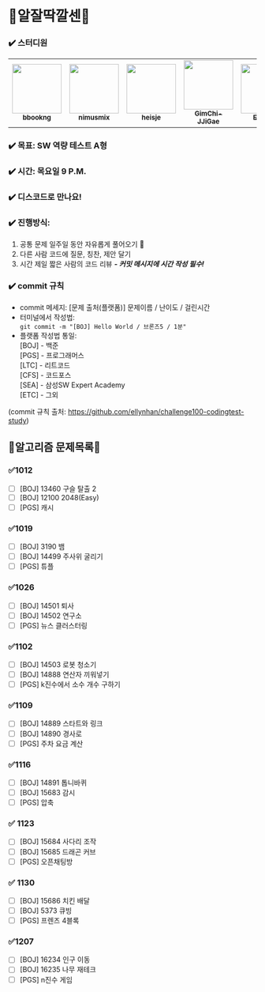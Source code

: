 # 💫알잘딱깔센💫

### ✔️ 스터디원
<table>
  <tr>
   <td align="center"><a href="https://github.com/bbookng"><img src="https://avatars.githubusercontent.com/u/109321163?v=4" width="100px;" alt=""/>
   <br /><sub><b>bbookng</b><br></sub></a></td>
   <td align="center"><a href="https://github.com/nimusmix"><img src="https://avatars.githubusercontent.com/u/109320569?s=400" width="100px;" alt=""/>
   <br /><sub><b>nimusmix</b><br></sub></a></td>
   <td align="center"><a href="https://github.com/heisje"><img src="https://avatars.githubusercontent.com/u/109322450?v=4" width="100px;" alt=""/>
   <br /><sub><b>heisje</b><br></sub></a></td>
   <td align="center"><a href="https://github.com/GimChi-JJiGae"><img src="https://avatars.githubusercontent.com/u/54613889?v=4" width="100px;" alt=""/>
   <br /><sub><b>GimChi-JJiGae</b><br></sub></a></td>
   <td align="center"><a href="https://github.com/EZ-000"><img src="https://avatars.githubusercontent.com/u/85544352?v=4" width="100px;" alt=""/>
   <br /><sub><b>EZ-000</b><br></sub></a></td>
   <td align="center"><a href="https://github.com/Choihyoungkyu"><img src="https://avatars.githubusercontent.com/u/109322428?v=4" width="100px;" alt=""/>
   <br /><sub><b>Choihyoungkyu</b><br></sub></a></td>
  </tr>
</table>


### ✔️ 목표: SW 역량 테스트 A형

### ✔️ 시간: 목요일 9 P.M.

### ✔️ 디스코드로 만나요!

### ✔️ 진행방식:
1. 공통 문제 일주일 동안 자유롭게 풀어오기 🌱
2. 다른 사람 코드에 질문, 칭찬, 제안 달기
3. 시간 제일 짧은 사람의 코드 리뷰 ***- 커밋 메시지에 시간 작성 필수!***

### ✔️ commit 규칙
* commit 메세지: [문제 출처(플랫폼)] 문제이름 / 난이도 / 걸린시간
* 터미널에서 작성법:  
```git commit -m "[BOJ] Hello World / 브론즈5 / 1분"```
* 플랫폼 작성법 통일:  
  [BOJ] - 백준  
  [PGS] - 프로그래머스  
  [LTC] - 리트코드  
  [CFS] - 코드포스  
  [SEA] - 삼성SW Expert Academy  
  [ETC] - 그외  

(commit 규칙 출처: https://github.com/ellynhan/challenge100-codingtest-study)



## 🎇알고리즘  문제목록🎇

### ✅1012

- [ ] [BOJ] 13460 구슬 탈출 2
- [ ] [BOJ] 12100 2048(Easy)
- [ ] [PGS] 캐시
### ✅1019

- [ ] [BOJ] 3190 뱀
- [ ] [BOJ] 14499 주사위 굴리기
- [ ] [PGS] 튜플
### ✅1026

- [ ] [BOJ] 14501 퇴사
- [ ] [BOJ] 14502 연구소
- [ ] [PGS] 뉴스 클러스터링
### ✅1102

- [ ] [BOJ] 14503 로봇 청소기
- [ ] [BOJ] 14888 연산자 끼워넣기
- [ ] [PGS] k진수에서 소수 개수 구하기
### ✅1109

- [ ] [BOJ] 14889 스타트와 링크
- [ ] [BOJ] 14890 경사로
- [ ] [PGS] 주차 요금 계산
### ✅1116

- [ ] [BOJ] 14891 톱니바퀴
- [ ] [BOJ] 15683 감시
- [ ] [PGS] 압축

### ✅ 1123

- [ ] [BOJ] 15684 사다리 조작
- [ ] [BOJ] 15685 드래곤 커브
- [ ] [PGS] 오픈채팅방

### ✅ 1130

- [ ] [BOJ] 15686 치킨 배달
- [ ] [BOJ] 5373 큐빙
- [ ] [PGS] 프렌즈 4블록

### ✅1207

- [ ] [BOJ] 16234 인구 이동
- [ ] [BOJ] 16235 나무 재테크
- [ ] [PGS] n진수 게임
